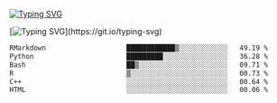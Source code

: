 [![Typing SVG](https://readme-typing-svg.demolab.com?font=Fira+Code&duration=1&pause=1000&center=true&vCenter=true&width=435&lines=Ivy+Streeter)](https://git.io/typing-svg)

[![Typing SVG](https://readme-typing-svg.demolab.com?font=Fira+Code&pause=1000&center=true&width=435&lines=Hello%2C+nice+to+meet+you!;I+am+a+researcher+in+biotech.;I+am+interested+in+bioinformatics.;I+am+self-taught+and+love+learning.;Feel+free+to+reach+out!)](https://git.io/typing-svg)
<!--START_SECTION:waka-->

```txt
RMarkdown                    ████████████▒░░░░░░░░░░░░   49.19 %
Python                       █████████░░░░░░░░░░░░░░░░   36.28 %
Bash                         ██▒░░░░░░░░░░░░░░░░░░░░░░   09.71 %
R                            ▒░░░░░░░░░░░░░░░░░░░░░░░░   00.73 %
C++                          ░░░░░░░░░░░░░░░░░░░░░░░░░   00.64 %
HTML                         ░░░░░░░░░░░░░░░░░░░░░░░░░   00.06 %
```

<!--END_SECTION:waka-->
